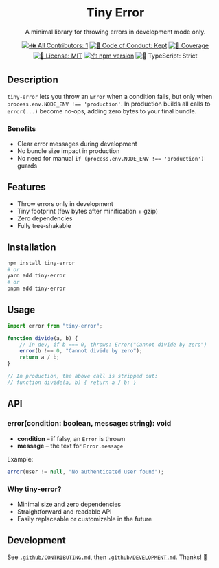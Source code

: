 <h1 align="center">Tiny Error</h1>

<p align="center">A minimal library for throwing errors in development mode only.</p>

<p align="center">
  <!-- prettier-ignore-start -->
  <!-- ALL-CONTRIBUTORS-BADGE:START - Do not remove or modify this section -->
  <a href="#contributors" target="_blank"><img alt="👪 All Contributors: 1" src="https://img.shields.io/badge/%F0%9F%91%AA_all_contributors-1-21bb42.svg" /></a>
  <!-- ALL-CONTRIBUTORS-BADGE:END -->
  <!-- prettier-ignore-end -->
  <a href="https://github.com/lukaszkowalik2/tiny-error/blob/main/.github/CODE_OF_CONDUCT.md"
    target="_blank"><img alt="🤝 Code of Conduct: Kept"
      src="https://img.shields.io/badge/%F0%9F%A4%9D_code_of_conduct-kept-21bb42" /></a>
  <a href="https://codecov.io/gh/lukaszkowalik2/tiny-error" target="_blank"><img alt="🧪 Coverage"
      src="https://img.shields.io/codecov/c/github/lukaszkowalik2/tiny-error?label=%F0%9F%A7%AA%20coverage" /></a>
  <a href="https://github.com/lukaszkowalik2/tiny-error/blob/main/LICENSE.md" target="_blank"><img
      alt="📝 License: MIT"
      src="https://img.shields.io/badge/%F0%9F%93%9D_license-MIT-21bb42.svg" /></a>
  <a href="http://npmjs.com/package/tiny-error" target="_blank"><img alt="📦 npm version"
      src="https://img.shields.io/npm/v/tiny-error?color=21bb42&label=%F0%9F%93%A6%20npm" /></a>
  <img alt="💪 TypeScript: Strict"
    src="https://img.shields.io/badge/%F0%9F%92%AA_typescript-strict-21bb42.svg" />
</p>

## Description

`tiny-error` lets you throw an `Error` when a condition fails, but only when
`process.env.NODE_ENV !== 'production'`. In production builds all calls to
`error(...)` become no‑ops, adding zero bytes to your final bundle.

### Benefits

- Clear error messages during development
- No bundle size impact in production
- No need for manual `if (process.env.NODE_ENV !== 'production')` guards

## Features

- Throw errors only in development
- Tiny footprint (few bytes after minification + gzip)
- Zero dependencies
- Fully tree‑shakable

## Installation

```bash
npm install tiny-error
# or
yarn add tiny-error
# or
pnpm add tiny-error
```

## Usage

```js
import error from "tiny-error";

function divide(a, b) {
	// In dev, if b === 0, throws: Error("Cannot divide by zero")
	error(b !== 0, "Cannot divide by zero");
	return a / b;
}

// In production, the above call is stripped out:
// function divide(a, b) { return a / b; }
```

## API

### error(condition: boolean, message: string): void

- **condition** – if falsy, an `Error` is thrown
- **message** – the text for `Error.message`

Example:

```js
error(user != null, "No authenticated user found");
```

### Why tiny-error?

- Minimal size and zero dependencies
- Straightforward and readable API
- Easily replaceable or customizable in the future

## Development

See [`.github/CONTRIBUTING.md`](./.github/CONTRIBUTING.md), then [`.github/DEVELOPMENT.md`](./.github/DEVELOPMENT.md).
Thanks! 💖
